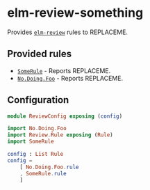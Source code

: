 # elm-review-something

Provides [`elm-review`](https://package.elm-lang.org/packages/jfmengels/elm-review/latest/) rules to REPLACEME.


## Provided rules

- [`SomeRule`](https://package.elm-lang.org/packages/some-author/elm-review-something/1.0.0/SomeRule) - Reports REPLACEME.
- [`No.Doing.Foo`](https://package.elm-lang.org/packages/some-author/elm-review-something/1.0.0/No-Doing-Foo) - Reports REPLACEME.


## Configuration

```elm
module ReviewConfig exposing (config)

import No.Doing.Foo
import Review.Rule exposing (Rule)
import SomeRule

config : List Rule
config =
    [ No.Doing.Foo.rule
    , SomeRule.rule
    ]
```
